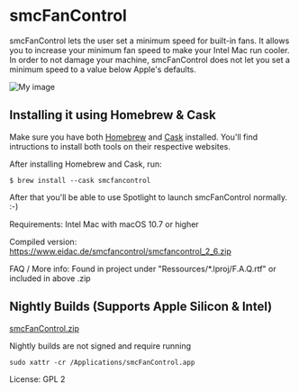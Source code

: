 # smcFanControl

smcFanControl lets the user set a minimum speed for built-in fans. It allows you to increase your minimum fan speed to make your Intel Mac run cooler. In order to not damage your machine, smcFanControl does not let you set a minimum speed to a value below Apple's defaults.

![My image](https://www.eidac.de/smc_screenshot.png)


## Installing it using Homebrew & Cask

Make sure you have both [Homebrew](http://brew.sh/) and [Cask](https://caskroom.github.io/) installed. You'll find intructions to install both tools on their respective websites.

After installing Homebrew and Cask, run:

```
$ brew install --cask smcfancontrol
```

After that you'll be able to use Spotlight to launch smcFanControl normally. :-)


Requirements: Intel Mac with macOS 10.7 or higher


Compiled version: https://www.eidac.de/smcfancontrol/smcfancontrol_2_6.zip

FAQ / More info: Found in project under "Ressources/*.lproj/F.A.Q.rtf" or included in above .zip

## Nightly Builds (Supports Apple Silicon & Intel)
[smcFanControl.zip](https://nightly.link/RaafatAkkad/smcFanControl/workflows/objective-c-xcode/master/smcFanControl.zip)

Nightly builds are not signed and require running
```
sudo xattr -cr /Applications/smcFanControl.app
```

License: GPL 2
